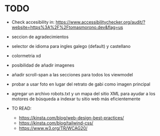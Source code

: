 # TODO
- Check accesibility in: https://www.accessibilitychecker.org/audit/?website=https%3A%2F%2Ftomasmorono.dev&flag=us
- seccion de agradecimientos
- selector de idioma para ingles galego (default) y castellano
- colormetria xd
- posibilidad de añadir imagenes
- añadir scroll-span a las secciones para todos los viewmodel
- probar a usar foto en lugar del retrato de gabi como imagen principal
- agregar un archivo robots.txt y un mapa del sitio XML para ayudar a los motores de búsqueda a indexar tu sitio web más eficientemente

- TO READ:
  - https://kinsta.com/blog/web-design-best-practices/
  - https://kinsta.com/blog/tailwind-css/
  - https://www.w3.org/TR/WCAG20/
